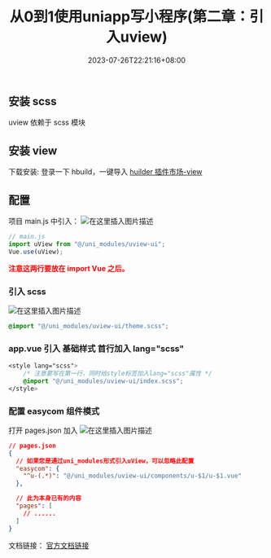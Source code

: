 ﻿---
title: "从0到1使用uniapp写小程序(第二章：引入uview)"
date: 2023-07-26T22:21:16+08:00
draft: false
slug: "230726"
authors: ["howey"]
tags: ["uniapp", "vue"]
series: ["编程系列"]
categories: ["前端"]
---

## 安装 scss

uview 依赖于 scss 模块

## 安装 view

下载安装:
登录一下 hbuild，一键导入
[huilder 插件市场-view](https://ext.dcloud.net.cn/plugin?id=1593)

## 配置

项目 main.js 中引入：
![在这里插入图片描述](https://img-blog.csdnimg.cn/3013fa1bef05409cac7c6464801769fe.png)

```js
// main.js
import uView from "@/uni_modules/uview-ui";
Vue.use(uView);
```

**<font color="red">注意这两行要放在 import Vue 之后。</font>**

### 引入 scss

![在这里插入图片描述](https://img-blog.csdnimg.cn/bddc1ad4b8804da38fb5214de5aa13f4.png)

```css
@import "@/uni_modules/uview-ui/theme.scss";
```

### app.vue 引入 基础样式 首行加入 lang="scss"

```css
<style lang="scss">
	/* 注意要写在第一行，同时给style标签加入lang="scss"属性 */
	@import "@/uni_modules/uview-ui/index.scss";
</style>
```

### 配置 easycom 组件模式

打开 pages.json 加入
![在这里插入图片描述](https://img-blog.csdnimg.cn/80bbe7f4bdaf4d1bb8fe10e5ab73bec7.png)

```json
// pages.json
{
  // 如果您是通过uni_modules形式引入uView，可以忽略此配置
  "easycom": {
    "^u-(.*)": "@/uni_modules/uview-ui/components/u-$1/u-$1.vue"
  },

  // 此为本身已有的内容
  "pages": [
    // ......
  ]
}
```

文档链接：
[官方文档链接](https://www.uviewui.com/components/downloadSetting.html)

